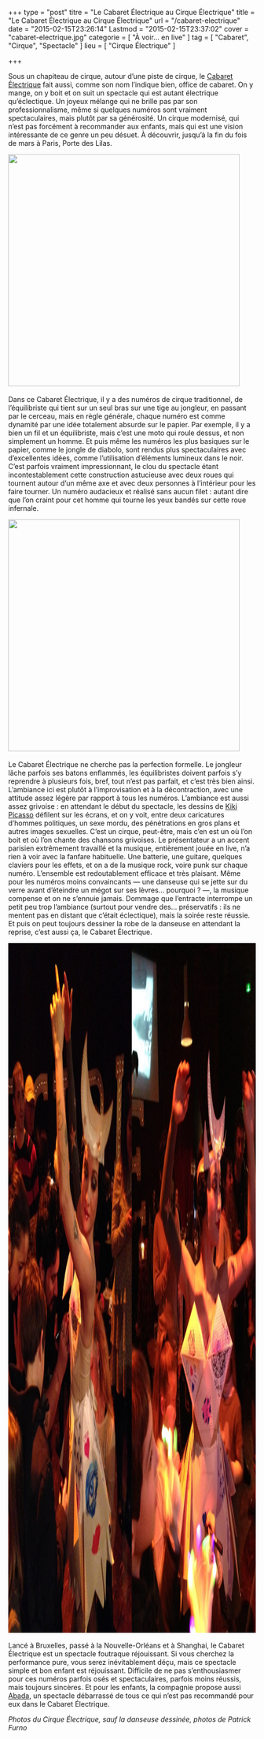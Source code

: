 +++
type = "post"
titre = "Le Cabaret Électrique au Cirque Électrique"
title = "Le Cabaret Électrique au Cirque Électrique"
url = "/cabaret-electrique"
date = "2015-02-15T23:26:14"
Lastmod = "2015-02-15T23:37:02"
cover = "cabaret-electrique.jpg"
categorie = [ "À voir… en live" ]
tag = [ "Cabaret", "Cirque", "Spectacle" ]
lieu = [ "Cirque Électrique" ]

+++

<p>Sous un chapiteau de cirque, autour d&rsquo;une piste de cirque, le <a href="http://cirque-electrique.fr/index.php/le-cirque-electrique/nos-creations/93-le-cabaret-electrique">Cabaret Électrique</a> fait aussi, comme son nom l&rsquo;indique bien, office de cabaret. On y mange, on y boit et on suit un spectacle qui est autant électrique qu&rsquo;éclectique. Un joyeux mélange qui ne brille pas par son professionnalisme, même si quelques numéros sont vraiment spectaculaires, mais plutôt par sa générosité. Un cirque modernisé, qui n&rsquo;est pas forcément à recommander aux enfants, mais qui est une vision intéressante de ce genre un peu désuet. À découvrir, jusqu&rsquo;à la fin du fois de mars à Paris, Porte des Lilas.</p>
<div class="tiled-gallery type-square tiled-gallery-unresized" data-original-width="950" data-carousel-extra='{&quot;blog_id&quot;:1,&quot;permalink&quot;:&quot;http:\/\/voiretmanger.fr\/cabaret-electrique\/&quot;,&quot;likes_blog_id&quot;:41913266}' > <div class="gallery-row" style="width: 950px; height: 475px;" data-original-width="950" data-original-height="475" > <div class="gallery-group" style="width: 475px; height: 475px;" data-original-width="475" data-original-height="475" > <div class="tiled-gallery-item"> <a href="http://voiretmanger.fr/cabaret-electrique/cabaret-2/" border="0"> <img data-attachment-id="13161" data-orig-file="http://voiretmanger.fr/wp-content/2015/02/cabaret-2.jpg" data-orig-size="1000,667" data-comments-opened="1" data-image-meta="{&quot;aperture&quot;:&quot;0&quot;,&quot;credit&quot;:&quot;&quot;,&quot;camera&quot;:&quot;&quot;,&quot;caption&quot;:&quot;&quot;,&quot;created_timestamp&quot;:&quot;0&quot;,&quot;copyright&quot;:&quot;&quot;,&quot;focal_length&quot;:&quot;0&quot;,&quot;iso&quot;:&quot;0&quot;,&quot;shutter_speed&quot;:&quot;0&quot;,&quot;title&quot;:&quot;&quot;,&quot;orientation&quot;:&quot;0&quot;}" data-image-title="cabaret-2" data-image-description="" data-medium-file="http://voiretmanger.fr/wp-content/2015/02/cabaret-2-750x500.jpg" data-large-file="http://voiretmanger.fr/wp-content/2015/02/cabaret-2.jpg" src="cabaret-1.jpg?w=471&h=471&crop=1" width="471" height="471" data-original-width="471" data-original-height="471" title="cabaret-1" alt="" style="width: 471px; height: 471px;" /> </a> </div> </div> </div> </div>
<p>Dans ce Cabaret Électrique, il y a des numéros de cirque traditionnel, de l&rsquo;équilibriste qui tient sur un seul bras sur une tige au jongleur, en passant par le cerceau, mais en règle générale, chaque numéro est comme dynamité par une idée totalement absurde sur le papier. Par exemple, il y a bien un fil et un équilibriste, mais c&rsquo;est une moto qui roule dessus, et non simplement un homme. Et puis même les numéros les plus basiques sur le papier, comme le jongle de diabolo, sont rendus plus spectaculaires avec d&rsquo;excellentes idées, comme l&rsquo;utilisation d&rsquo;éléments lumineux dans le noir. C&rsquo;est parfois vraiment impressionnant, le clou du spectacle étant incontestablement cette construction astucieuse avec deux roues qui tournent autour d&rsquo;un même axe et avec deux personnes à l&rsquo;intérieur pour les faire tourner. Un numéro audacieux et réalisé sans aucun filet : autant dire que l&rsquo;on craint pour cet homme qui tourne les yeux bandés sur cette roue infernale.</p>
<div class="tiled-gallery type-square tiled-gallery-unresized" data-original-width="950" data-carousel-extra='{&quot;blog_id&quot;:1,&quot;permalink&quot;:&quot;http:\/\/voiretmanger.fr\/cabaret-electrique\/&quot;,&quot;likes_blog_id&quot;:41913266}' > <div class="gallery-row" style="width: 950px; height: 475px;" data-original-width="950" data-original-height="475" > <div class="gallery-group" style="width: 475px; height: 475px;" data-original-width="475" data-original-height="475" > <div class="tiled-gallery-item"> <a href="http://voiretmanger.fr/cabaret-electrique/cabaret-4/" border="0"> <img data-attachment-id="13163" data-orig-file="http://voiretmanger.fr/wp-content/2015/02/cabaret-4.jpg" data-orig-size="1000,667" data-comments-opened="1" data-image-meta="{&quot;aperture&quot;:&quot;0&quot;,&quot;credit&quot;:&quot;&quot;,&quot;camera&quot;:&quot;&quot;,&quot;caption&quot;:&quot;&quot;,&quot;created_timestamp&quot;:&quot;0&quot;,&quot;copyright&quot;:&quot;&quot;,&quot;focal_length&quot;:&quot;0&quot;,&quot;iso&quot;:&quot;0&quot;,&quot;shutter_speed&quot;:&quot;0&quot;,&quot;title&quot;:&quot;&quot;,&quot;orientation&quot;:&quot;0&quot;}" data-image-title="cabaret-4" data-image-description="" data-medium-file="http://voiretmanger.fr/wp-content/2015/02/cabaret-4-750x500.jpg" data-large-file="http://voiretmanger.fr/wp-content/2015/02/cabaret-4.jpg" src="cabaret-3.jpg?w=471&h=471&crop=1" width="471" height="471" data-original-width="471" data-original-height="471" title="cabaret-3" alt="" style="width: 471px; height: 471px;" /> </a> </div> </div> </div> </div>
<p>Le Cabaret Électrique ne cherche pas la perfection formelle. Le jongleur lâche parfois ses batons enflammés, les équilibristes doivent parfois s&rsquo;y reprendre à plusieurs fois, bref, tout n&rsquo;est pas parfait, et c&rsquo;est très bien ainsi. L&rsquo;ambiance ici est plutôt à l&rsquo;improvisation et à la décontraction, avec une attitude assez légère par rapport à tous les numéros. L&rsquo;ambiance est aussi assez grivoise : en attendant le début du spectacle, les dessins de <a href="http://fr.wikipedia.org/wiki/Kiki_Picasso">Kiki Picasso</a> défilent sur les écrans, et on y voit, entre deux caricatures d&rsquo;hommes politiques, un sexe mordu, des pénétrations en gros plans et autres images sexuelles. C&rsquo;est un cirque, peut-être, mais c&rsquo;en est un où l&rsquo;on boit et où l&rsquo;on chante des chansons grivoises. Le présentateur a un accent parisien extrêmement travaillé et la musique, entièrement jouée en live, n&rsquo;a rien à voir avec la fanfare habituelle. Une batterie, une guitare, quelques claviers pour les effets, et on a de la musique rock, voire punk sur chaque numéro. L&rsquo;ensemble est redoutablement efficace et très plaisant. Même pour les numéros moins convaincants — une danseuse qui se jette sur du verre avant d&rsquo;éteindre un mégot sur ses lèvres… pourquoi ? —, la musique compense et on ne s&rsquo;ennuie jamais. Dommage que l&rsquo;entracte interrompe un petit peu trop l&rsquo;ambiance (surtout pour vendre des… préservatifs : ils ne mentent pas en distant que c&rsquo;était éclectique), mais la soirée reste réussie. Et puis on peut toujours dessiner la robe de la danseuse en attendant la reprise, c&rsquo;est aussi ça, le Cabaret Électrique.</p>
<img src="cirque-electrique-danseuse.jpg" alt="Photo Patrick Furno" width="2100" height="1400" class="aligncenter" />
<p>Lancé à Bruxelles, passé à la Nouvelle-Orléans et à Shanghai, le Cabaret Électrique est un spectacle foutraque réjouissant. Si vous cherchez la performance pure, vous serez inévitablement déçu, mais ce spectacle simple et bon enfant est réjouissant. Difficile de ne pas s&rsquo;enthousiasmer pour ces numéros parfois osés et spectaculaires, parfois moins réussis, mais toujours sincères. Et pour les enfants, la compagnie propose aussi <a href="http://cirque-electrique.fr/index.php/le-cirque-electrique/nos-creations/81-les-creations-abadaba-le-retour-enfin-enfants-sortez-vos-parents">Abada</a>, un spectacle débarrassé de tous ce qui n&rsquo;est pas recommandé pour eux dans le Cabaret Électrique.</p>
<p><em>Photos du Cirque Électrique, sauf la danseuse dessinée, photos de Patrick Furno</em></p>

